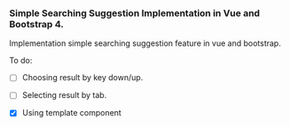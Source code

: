 ### Simple Searching Suggestion Implementation in Vue and Bootstrap 4.

Implementation simple searching suggestion feature in vue and bootstrap.

To do:
- [ ] Choosing result by key down/up.
- [ ] Selecting result by tab.
- [x] Using template component

